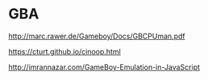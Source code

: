 # GBA

http://marc.rawer.de/Gameboy/Docs/GBCPUman.pdf

https://cturt.github.io/cinoop.html

http://imrannazar.com/GameBoy-Emulation-in-JavaScript
